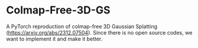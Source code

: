 # Colmap-Free-3D-GS
A PyTorch reproduction of colmap-free 3D Gaussian Splatting (https://arxiv.org/abs/2312.07504). Since there is no open source codes, we want to implement it and make it better.
